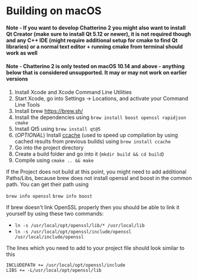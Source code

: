 # Building on macOS

#### Note - If you want to develop Chatterino 2 you might also want to install Qt Creator (make sure to install **Qt 5.12 or newer**), it is not required though and any C++ IDE (might require additional setup for cmake to find Qt libraries) or a normal text editor + running cmake from terminal should work as well

#### Note - Chatterino 2 is only tested on macOS 10.14 and above - anything below that is considered unsupported. It may or may not work on earlier versions

1. Install Xcode and Xcode Command Line Utilities
1. Start Xcode, go into Settings -> Locations, and activate your Command Line Tools
1. Install brew https://brew.sh/
1. Install the dependencies using `brew install boost openssl rapidjson cmake`
1. Install Qt5 using `brew install qt@5`
1. (_OPTIONAL_) Install [ccache](https://ccache.dev) (used to speed up compilation by using cached results from previous builds) using `brew install ccache`
1. Go into the project directory
1. Create a build folder and go into it (`mkdir build && cd build`)
1. Compile using `cmake .. && make`

If the Project does not build at this point, you might need to add additional Paths/Libs, because brew does not install openssl and boost in the common path. You can get their path using

`brew info openssl`
`brew info boost`

If brew doesn't link OpenSSL properly then you should be able to link it yourself by using these two commands:

- `ln -s /usr/local/opt/openssl/lib/* /usr/local/lib`
- `ln -s /usr/local/opt/openssl/include/openssl /usr/local/include/openssl`

The lines which you need to add to your project file should look similar to this

```
INCLUDEPATH += /usr/local/opt/openssl/include
LIBS += -L/usr/local/opt/openssl/lib
```